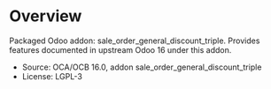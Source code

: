 # Overview

Packaged Odoo addon: sale_order_general_discount_triple. Provides features documented in upstream Odoo 16 under this addon.

- Source: OCA/OCB 16.0, addon sale_order_general_discount_triple
- License: LGPL-3
